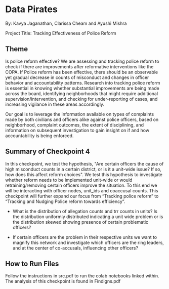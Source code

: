 # Data Pirates

By: Kavya Jaganathan, Clarissa Cheam and Ayushi Mishra

Project Title: Tracking Effectiveness of Police Reform

## Theme 

Is police reform effective? We are assessing and tracking police reform to check if there are improvements after reformative interventions like the COPA. If Police reform has been effective, there should be an observable yet gradual decrease in counts of misconduct and changes in officer behavior and accountability patterns. Research into tracking police reform is essential in knowing whether substantial improvements are being made across the board, identifying neighborhoods that might require additional supervision/intervention, and checking for under-reporting of cases, and increasing vigilance in these areas accordingly.

Our goal is to leverage the information available on types of complaints made by both civilians and officers alike against police officers, based on neighborhood, complaint outcomes, the extent of disciplining, and information on subsequent investigation to gain insight on if and how accountability is being enforced.


## Summary of Checkpoint 4

In this checkpoint, we test the hypothesis, "Are certain officers the cause of high misconduct counts in a certain district, or is it a unit-wide issue? If so, how does this affect reform choices". We test this hypothesis to investigate whether reform needs to be implemented unit-wide or would retraining/removing certain officers improve the situation. To this end we will be interacting with officer nodes, unit_ids and coaccusal counts. This checkpoint will further expand our focus from “Tracking police reform” to “Tracking and Nudging Police reform towards efficiency”.

- What is the distribution of allegation counts and trr counts in units? Is the distribution uniformly distributed indicating a unit wide problem or is the distribution skewed showing presence of certain problematic officers?

- If certain officers are the problem in their respective units we want to magnify this network and investigate which officers are the ring leaders, and at the center of co-accusals, influencing other officers?

## How to Run Files 

Follow the instructions in src.pdf to run the colab notebooks linked within. The analysis of this checkpoint is found in Findigns.pdf
